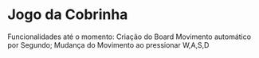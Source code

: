 # Jogo da Cobrinha


Funcionalidades até o momento:
Criação do Board
Movimento automático por Segundo;
Mudança do Movimento ao pressionar W,A,S,D

